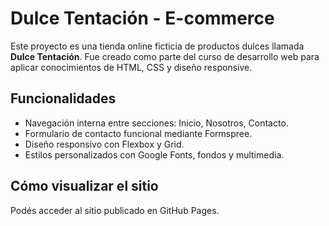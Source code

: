 # Dulce Tentación - E-commerce

Este proyecto es una tienda online ficticia de productos dulces llamada **Dulce Tentación**. Fue creado como parte del curso de desarrollo web para aplicar conocimientos de HTML, CSS y diseño responsive.

## Funcionalidades

- Navegación interna entre secciones: Inicio, Nosotros, Contacto.
- Formulario de contacto funcional mediante Formspree.
- Diseño responsivo con Flexbox y Grid.
- Estilos personalizados con Google Fonts, fondos y multimedia.

## Cómo visualizar el sitio

Podés acceder al sitio publicado en GitHub Pages.